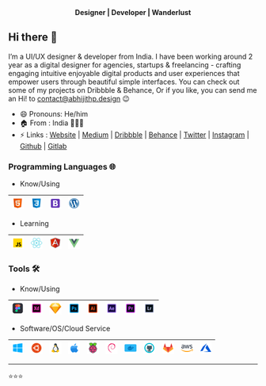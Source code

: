 <div align="center"><b>Designer | Developer | Wanderlust</b></div>

## Hi there 👋

I’m a UI/UX designer & developer from India. I have been working around 2 year as a digital designer for agencies, startups & freelancing - crafting engaging intuitive enjoyable digital products and user experiences that empower users through beautiful simple interfaces. You can check out some of my projects on Dribbble & Behance, Or if you like, you can send me an Hi! to contact@abhijithp.design 😉

- 😄 Pronouns: He/him
- 🏠 From : India 🤍🧡💚
- ⚡ Links : [Website](https://www.abhijithp.design) | [Medium](https://medium.com/imabhijithp) | [Dribbble](https://dribbble.com/imabhijithp) | [Behance](https://www.behance.net/imabhijithp) | [Twitter](https://twitter.com/ImAbhijithP) | [Instagram](https://www.instagram.com/ux.abhijithp) | [Github](https://github.com/imabhijithp) | [Gitlab](https://gitlab.com/imabhijithp)

### Programming Languages 🌐

- Know/Using


| [<img src="https://raw.githubusercontent.com/imabhijithp/imabhijithp/master/ico/html.png" alt="html" width="24">]()  |  [<img src="https://raw.githubusercontent.com/imabhijithp/imabhijithp/master/ico/css.png" alt="css" width="24">]() |  [<img src="https://raw.githubusercontent.com/imabhijithp/imabhijithp/master/ico/bootstrap.png" alt="bootstrap" width="24">]() | [<img src="https://raw.githubusercontent.com/imabhijithp/imabhijithp/master/ico/wordpress.png" alt="wordpress" width="24">]() |
|---|---|---|---|

- Learning

| [<img src="https://raw.githubusercontent.com/imabhijithp/imabhijithp/master/ico/js.png" alt="javascript" width="24">]()  |  [<img src="https://raw.githubusercontent.com/imabhijithp/imabhijithp/master/ico/react.png" alt="react" width="24">]() |  [<img src="https://raw.githubusercontent.com/imabhijithp/imabhijithp/master/ico/angular.png" alt="angular" width="24">]() | [<img src="https://raw.githubusercontent.com/imabhijithp/imabhijithp/master/ico/vue.png" alt="vue" width="24">]()
|---|---|---|---|

### Tools 🛠️

- Know/Using

| [<img src="https://raw.githubusercontent.com/imabhijithp/imabhijithp/master/ico/figma.png" alt="figma" width="24">]()  |  [<img src="https://raw.githubusercontent.com/imabhijithp/imabhijithp/master/ico/xd.png" alt="adobe xd" width="24">]() |  [<img src="https://raw.githubusercontent.com/imabhijithp/imabhijithp/master/ico/sketch.png" alt="sketch" width="24">]() | [<img src="https://raw.githubusercontent.com/imabhijithp/imabhijithp/master/ico/ps.png" alt="photoshop" width="24">]() | [<img src="https://raw.githubusercontent.com/imabhijithp/imabhijithp/master/ico/ai.png" alt="illustrator" width="24">]() | [<img src="https://raw.githubusercontent.com/imabhijithp/imabhijithp/master/ico/ae.png" alt="aftereffects" width="24">]() | [<img src="https://raw.githubusercontent.com/imabhijithp/imabhijithp/master/ico/pr.png" alt="premiere" width="24">]() | [<img src="https://raw.githubusercontent.com/imabhijithp/imabhijithp/master/ico/lr.png" alt="lightroom" width="24">]()
|---|---|---|---|---|---|---|---|

- Software/OS/Cloud Service

| [<img src="https://raw.githubusercontent.com/imabhijithp/imabhijithp/master/ico/windows.png" alt="windows" width="24">]()  |  [<img src="https://raw.githubusercontent.com/imabhijithp/imabhijithp/master/ico/ubuntu.png" alt="ubuntu" width="24">]() |  [<img src="https://raw.githubusercontent.com/imabhijithp/imabhijithp/master/ico/linux.png" alt="linux" width="24">]() | [<img src="https://raw.githubusercontent.com/imabhijithp/imabhijithp/master/ico/apple.png" alt="apple" width="24">]() | [<img src="https://raw.githubusercontent.com/imabhijithp/imabhijithp/master/ico/rpi.png" alt="rpi" width="24">]() | [<img src="https://raw.githubusercontent.com/imabhijithp/imabhijithp/master/ico/debian.png" alt="debian" width="24">]() | [<img src="https://raw.githubusercontent.com/imabhijithp/imabhijithp/master/ico/docker.png" alt="docker" width="24">]() | [<img src="https://raw.githubusercontent.com/imabhijithp/imabhijithp/master/ico/github.png" alt="github" width="24">]() | [<img src="https://raw.githubusercontent.com/imabhijithp/imabhijithp/master/ico/gitlab.png" alt="gitlab" width="24">]() | [<img src="https://raw.githubusercontent.com/imabhijithp/imabhijithp/master/ico/aws.png" alt="aws" width="24">]() | [<img src="https://raw.githubusercontent.com/imabhijithp/imabhijithp/master/ico/azure.png" alt="azure" width="24">]()
|---|---|---|---|---|---|---|---|---|---|---|

---
⭐️⭐️⭐️
